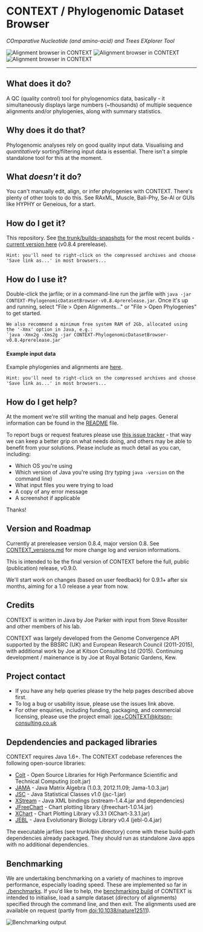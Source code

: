 # CONTEXT / Phylogenomic Dataset Browser

_COmparative Nucleotide (and amino-acid) and Trees EXplorer Tool_

![Alignment browser in CONTEXT](images/CONTREXT-alignmentsDisplay.png)
![Alignment browser in CONTEXT](images/CONTREXT-plottingDisplay.png)
![Alignment browser in CONTEXT](images/CONTREXT-phylogeniesDisplay.png)

---

## What does it do?

A QC (quality control) tool for phylogenomics data, basically - it simultaneously displays large numbers (~thousands) of multiple sequence alignments and/or phylogenies, along with summary statistics. 

## Why does it do that?

Phylogenomic analyses rely on good quality input data. Visualising and _quantitatively_ sorting/filtering input data is essential. There isn't a simple standalone tool for this at the moment.

## What _doesn't_ it do?

You can't manually edit, align, or infer phylogenies with CONTEXT. There's plenty of other tools to do this. See RAxML, Muscle, Bali-Phy, Se-Al or GUIs like HYPHY or Geneious, for a start.

## How do I get it?

This repository. See [the trunk/builds-snapshots](https://github.com/lonelyjoeparker/qmul-genome-convergence-pipeline/tree/master/trunk/builds-snapshots) for the most recent builds - [current version here](https://github.com/lonelyjoeparker/qmul-genome-convergence-pipeline/releases/tag/v0.8.4prereleasee) (v0.8.4 prerelease).

    Hint: you'll need to right-click on the compressed archives and choose 'Save link as...' in most browsers...

## How do I use it?

Double-click the jarfile; or in a command-line run the jarfile with `java -jar CONTEXT-PhylogenomicDatasetBrowser-v0.8.4prerelease.jar`. Once it's up and running, select "File > Open Alignments..." or "File > Open Phylogenies" to get started.

    We also recommend a minimum free system RAM of 2Gb, allocated using the '-Xmx' option in Java, e.g.: 
    `java -Xmx2g -Xms2g -jar CONTEXT-PhylogenomicDatasetBrowser-v0.8.4prerelease.jar`

#### Example input data

Example phylogenies and alignments are [here](https://github.com/lonelyjoeparker/qmul-genome-convergence-pipeline/tree/master/trunk/examples/CONTEXT-phylogenomic-dataset-browser-examples).

    Hint: you'll need to right-click on the compressed archives and choose 'Save link as...' in most browsers...

## How do I get help?

At the moment we're still writing the manual and help pages. General information can be found in the [README](README.md) file.

To report bugs or request features please use [this issue tracker](https://github.com/lonelyjoeparker/qmul-genome-convergence-pipeline/issues) - that way we can keep a better grip on what needs doing, and others may be able to benefit from your solutions. Please include as much detail as you can, including:
* Which OS you're using
* Which version of Java you're using (try typing `java -version` on the command line)
* What input files you were trying to load
* A copy of any error message
* A screenshot if applicable

Thanks!

## Version and Roadmap

Currently at prereleasee version 0.8.4, major version 0.8. See [CONTEXT_versions.md](CONTEXT_versions.md) for more change log and version informations.

This is intended to be the final version of CONTEXT before the full, public (publication) release, v0.9.0.

We'll start work on changes (based on user feedback) for 0.9.1+ after six months, aiming for a 1.0 release a year from now.

## Credits

CONTEXT is written in Java by Joe Parker with input from Steve Rossiter and other members of his lab. 

CONTEXT was largely developed from the Genome Convergence API supported by the BBSRC (UK) and European Research Council (2011-2015), with additional work by Joe at Kitson Consulting Ltd (2015). Continuing development / mainenance is by Joe at Royal Botanic Gardens, Kew.

## Project contact

* If you have any help queries please try the help pages described above first. 
* To log a bug or usability issue, please use the issues link above. 
* For other enquiries, including funding, packaging, and commercial licensing, please use the project email: joe+CONTEXT@kitson-consulting.co.uk

## Depdendencies and packaged libraries

CONTEXT requires Java 1.6+. 
The CONTEXT codebase references the following open-source libraries:                 
* [Colt](https://dst.lbl.gov/ACSSoftware/colt/) - Open Source Libraries for High Performance Scientific and Technical Computing (colt.jar)
* [JAMA](http://math.nist.gov/javanumerics/jama/) - Java Matrix Algebra (1.0.3, 2012.11.09; Jama-1.0.3.jar)
* [JSC](http://www.jsc.nildram.co.uk/) - Java Statistical Classes v1.0 (jsc-1.jar)
* [XStream](http://x-stream.github.io/) - Java XML bindings (xstream-1.4.4.jar and dependencies)
* [JFreeChart](http://www.jfree.org/jfreechart/) - Chart plotting library (jfreechart-1.0.14.jar)
* [XChart](https://github.com/timmolter/XChart) - Chart Plotting Library v3.3.1 (XChart-3.3.1.jar)
* [JEBL](http://sourceforge.net/projects/jebl/) - Java Evolutionary Biology Library v0.4 (jebl-0.4.jar)

The executable jarfiles (see trunk/bin directory) come with these build-path dependencies already packaged. They should run as standalone Java apps with no additional dependencies.

## Benchmarking

We are undertaking benchmarking on a variety of machines to improve performance, especially loading speed. These are implemented so far in [./benchmarks](./benchmarks). If you'd like to help, the [benchmarking build](./trunk/builds-snapshots/CONTEXT-v0.8.4prerelease-benchmarking.jar) of CONTEXT is intended to initialise, load a sample dataset (directory of alignments) specified through the command line, and then exit. The alignments used are available on request (partly from [doi:10.1038/nature12511](http://dx.doi.org/10.1038/nature12511)).

![Benchmarking output](benchmarks/BenchmarkingContext-figure.png)

